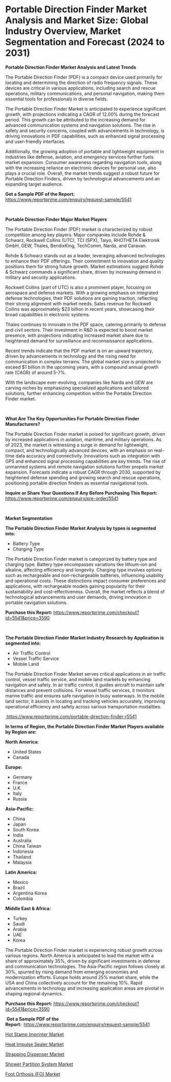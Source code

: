 <p><h1>Portable Direction Finder Market Analysis and Market Size: Global Industry Overview, Market Segmentation and Forecast (2024 to 2031)</h1></p><p><strong>Portable Direction Finder Market Analysis and Latest Trends</strong></p>
<p><p>The Portable Direction Finder (PDF) is a compact device used primarily for locating and determining the direction of radio frequency signals. These devices are critical in various applications, including search and rescue operations, military communications, and personal navigation, making them essential tools for professionals in diverse fields. </p><p>The Portable Direction Finder Market is anticipated to experience significant growth, with projections indicating a CAGR of 12.00% during the forecast period. This growth can be attributed to the increasing demand for advanced communication systems and navigation solutions. The rise in safety and security concerns, coupled with advancements in technology, is driving innovations in PDF capabilities, such as enhanced signal processing and user-friendly interfaces. </p><p>Additionally, the growing adoption of portable and lightweight equipment in industries like defense, aviation, and emergency services further fuels market expansion. Consumer awareness regarding navigation tools, along with the increasing reliance on electronic devices for personal use, also plays a crucial role. Overall, the market trends suggest a robust future for Portable Direction Finders, driven by technological advancements and an expanding target audience.</p></p>
<p><strong>Get a Sample PDF of the Report:&nbsp;</strong> <a href="https://www.reportprime.com/enquiry/request-sample/5541">https://www.reportprime.com/enquiry/request-sample/5541</a></p>
<p>&nbsp;</p>
<p><strong>Portable Direction Finder Major Market Players</strong></p>
<p><p>The Portable Direction Finder (PDF) market is characterized by robust competition among key players. Major companies include Rohde & Schwarz, Rockwell Collins (UTC), TCI (SPX), Taiyo, RHOTHETA Elektronik GmbH, GEW, Thales, BendixKing, TechComm, Narda, and Caravan.</p><p>Rohde & Schwarz stands out as a leader, leveraging advanced technologies to enhance their PDF offerings. Their commitment to innovation and quality positions them for strong future growth. Market estimations suggest Rohde & Schwarz commands a significant share, driven by increasing demand in military and security applications.</p><p>Rockwell Collins (part of UTC) is also a prominent player, focusing on aerospace and defense markets. With a growing emphasis on integrated defense technologies, their PDF solutions are gaining traction, reflecting their strong alignment with market needs. Sales revenue for Rockwell Collins was approximately $23 billion in recent years, showcasing their broad capabilities in electronic systems.</p><p>Thales continues to innovate in the PDF space, catering primarily to defense and civil sectors. Their investment in R&D is expected to boost market presence, with projections indicating increased market share due to heightened demand for surveillance and reconnaissance applications.</p><p>Recent trends indicate that the PDF market is on an upward trajectory, driven by advancements in technology and the rising need for communication in complex terrains. The global market size is projected to exceed $1 billion in the upcoming years, with a compound annual growth rate (CAGR) of around 5-7%.</p><p>With the landscape ever-evolving, companies like Narda and GEW are carving niches by emphasizing specialized applications and tailored solutions, further enhancing competition within the Portable Direction Finder market.</p></p>
<p>&nbsp;</p>
<p><strong>What Are The Key Opportunities For Portable Direction Finder Manufacturers?</strong></p>
<p><p>The Portable Direction Finder market is poised for significant growth, driven by increased applications in aviation, maritime, and military operations. As of 2023, the market is witnessing a surge in demand for lightweight, compact, and technologically advanced devices, with an emphasis on real-time data accuracy and connectivity. Innovations such as integration with GPS and enhanced signal processing capabilities are key trends. The rise of unmanned systems and remote navigation solutions further propels market expansion. Forecasts indicate a robust CAGR through 2030, supported by heightened defense spending and growing search and rescue operations, positioning portable direction finders as essential navigational tools.</p></p>
<p><strong>Inquire or Share Your Questions If Any Before Purchasing This Report:</strong> <a href="https://www.reportprime.com/enquiry/pre-order/5541">https://www.reportprime.com/enquiry/pre-order/5541</a></p>
<p>&nbsp;</p>
<p><strong>Market Segmentation</strong></p>
<p><strong>The Portable Direction Finder Market Analysis by types is segmented into:</strong></p>
<p><ul><li>Battery Type</li><li>Charging Type</li></ul></p>
<p><p>The Portable Direction Finder market is categorized by battery type and charging type. Battery type encompasses variations like lithium-ion and alkaline, affecting efficiency and longevity. Charging type involves options such as rechargeable and non-rechargeable batteries, influencing usability and operational costs. These distinctions impact consumer preferences and applications, with rechargeable models gaining popularity for their sustainability and cost-effectiveness. Overall, the market reflects a blend of technological advancements and user demands, driving innovation in portable navigation solutions.</p></p>
<p><strong>Purchase this Report:&nbsp;</strong><a href="https://www.reportprime.com/checkout?id=5541&price=3590">https://www.reportprime.com/checkout?id=5541&price=3590</a></p>
<p>&nbsp;</p>
<p><strong>The Portable Direction Finder Market Industry Research by Application is segmented into:</strong></p>
<p><ul><li>Air Traffic Control</li><li>Vessel Traffic Service</li><li>Mobile Land</li></ul></p>
<p><p>The Portable Direction Finder Market serves critical applications in air traffic control, vessel traffic service, and mobile land markets by enhancing navigation and safety. In air traffic control, it guides aircraft to maintain safe distances and prevent collisions. For vessel traffic services, it monitors marine traffic and ensures safe navigation in busy waterways. In the mobile land sector, it assists in locating and tracking vehicles accurately, improving operational efficiency and safety across various transportation modalities.</p></p>
<p><a href="https://www.reportprime.com/portable-direction-finder-r5541">&nbsp;https://www.reportprime.com/portable-direction-finder-r5541</a></p>
<p><strong>In terms of Region, the Portable Direction Finder Market Players available by Region are:</strong></p>
<p>
    <p> <strong> North America: </strong>
        <ul>
            <li>United States</li>
            <li>Canada</li>
        </ul>
        </p> 
    <p> <strong> Europe: </strong>
        <ul>
            <li>Germany</li>
            <li>France</li>
            <li>U.K.</li>
            <li>Italy</li>
            <li>Russia</li>
        </ul>
        </p> 
    <p> <strong> Asia-Pacific: </strong>
        <ul>
            <li>China</li>
            <li>Japan</li>
            <li>South Korea</li>
            <li>India</li>
            <li>Australia</li>
            <li>China Taiwan</li>
            <li>Indonesia</li>
            <li>Thailand</li>
            <li>Malaysia</li>
        </ul>
        </p> 
    <p> <strong> Latin America: </strong>
        <ul>
            <li>Mexico</li>
            <li>Brazil</li>
            <li>Argentina Korea</li>
            <li>Colombia</li>
        </ul>
        </p> 
    <p> <strong> Middle East & Africa: </strong>
        <ul>
            <li>Turkey</li>
            <li>Saudi</li>
            <li>Arabia</li>
            <li>UAE</li>
            <li>Korea</li>
        </ul>
    </p>
    </p>
<p><p>The Portable Direction Finder market is experiencing robust growth across various regions. North America is anticipated to lead the market with a share of approximately 35%, driven by significant investments in defense and communication technologies. The Asia-Pacific region follows closely at 30%, spurred by rising demand from emerging economies and modernization efforts. Europe holds around 25% market share, while the USA and China collectively account for the remaining 10%. Rapid advancements in technology and increasing application areas are pivotal in shaping regional dynamics.</p></p>
<p><strong>Purchase this Report: </strong><a href="https://www.reportprime.com/checkout?id=5541&price=3590">https://www.reportprime.com/checkout?id=5541&price=3590</a></p>
<p>&nbsp;<strong>Get a Sample PDF of the Report:&nbsp;&nbsp;</strong><a href="https://www.reportprime.com/enquiry/request-sample/5541">https://www.reportprime.com/enquiry/request-sample/5541</a></p>
<p><strong></strong></p>
<p><p><a href="https://www.linkedin.com/pulse/hot-stamp-imprinter-market-global-regional-analysis-focus-region-0qbic?trackingId=LfA9NPxmS1adAx8E%2BHwRnA%3D%3D">Hot Stamp Imprinter Market</a></p><p><a href="https://www.linkedin.com/pulse/heat-impulse-sealer-market-size-share-analysis-growth-trends-8rbuc?trackingId=EU7dDDcEQTyA8%2B68Yn6%2FqQ%3D%3D">Heat Impulse Sealer Market</a></p><p><a href="https://www.linkedin.com/pulse/mapping-strapping-dispenser-market-trends-challenges-breakthroughs-gndlc?trackingId=flnzsZWzS8O4bfzGAPqE0g%3D%3D">Strapping Dispenser Market</a></p><p><a href="https://issuu.com/reportprime-2/docs/shower-partition-system-market-size_ea0de06954dfca">Shower Partition System Market</a></p><p><a href="https://issuu.com/reportprime-2/docs/foot-orthosis-fo-market-size-2030.p_e5ffc94902e1d6">Foot Orthosis (FO) Market</a></p></p>
